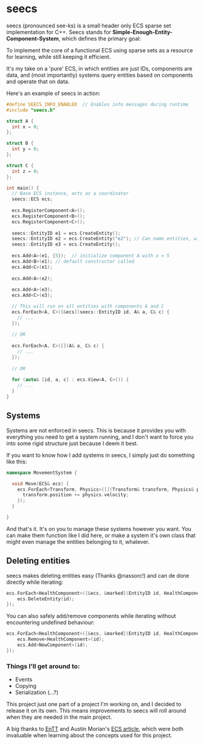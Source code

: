 # seecs

seecs (pronounced see-ks) is a small header only ECS sparse set implementation for C++. Seecs stands for **Simple-Enough-Entity-Component-System**, which defines the primary goal:

To implement the core of a functional ECS using sparse sets as a resource for learning, while still keeping it efficient.

It's my take on a 'pure' ECS, in which entities are just IDs, components are data, and (most importantly) systems query entities based on components and operate that on data.

Here's an example of seecs in action:
```cpp
#define SEECS_INFO_ENABLED  // Enables info messages during runtime
#include "seecs.h"

struct A {
  int x = 0;
};

struct B {
  int y = 0;
};

struct C {
  int z = 0;
};

int main() {
  // Base ECS instance, acts as a coordinator
  seecs::ECS ecs;
  
  ecs.RegisterComponent<A>();
  ecs.RegisterComponent<B>();
  ecs.RegisterComponent<C>();
  
  seecs::EntityID e1 = ecs.CreateEntity();
  seecs::EntityID e2 = ecs.CreateEntity("e2"); // Can name entities, will reflect in debug messages
  seecs::EntityID e3 = ecs.CreateEntity();
  
  ecs.Add<A>(e1, {5});  // initialize component A with x = 5
  ecs.Add<B>(e1); // default constructor called
  ecs.Add<C>(e1);
  
  ecs.Add<A>(e2);
  
  ecs.Add<A>(e3);
  ecs.Add<C>(e3);

  // This will run on all entities with components A and C
  ecs.ForEach<A, C>([&ecs](seecs::EntityID id, A& a, C& c) {
    // ...
  });
  
  // OR
  
  ecs.ForEach<A, C>([](A& a, C& c) {
    // ...
  });
  
  // OR
  
  for (auto& [id, a, c] : ecs.View<A, C>()) {
    // ...
  }
}
```

## Systems

Systems are not enforced in seecs. This is because it provides you with everything you need to get a system running, and I don't want to force you into some rigid structure just because I deem it best.

If you want to know how I add systems in seecs, I simply just do something like this:
```cpp
namespace MovementSystem {

  void Move(ECS& ecs) {
    ecs.ForEach<Transform, Physics>([](Transform& transform, Physics& physics) {
      transform.position += physics.velocity;
    });
  }

}
```

And that's it. It's on you to manage these systems however you want. You can make them function like I did here, or make a system it's own class that might even manage the entities belonging to it, whatever.

## Deleting entities

seecs makes deleting entities easy (Thanks @nassorc!) and can de done directly while iterating:

```cpp
ecs.ForEach<HealthComponent>([&ecs, &marked](EntityID id, HealthComponent& hc) {
    ecs.DeleteEntity(id);
});
```

You can also safely add/remove components while iterating without encountering undefined behaviour:
```cpp
ecs.ForEach<HealthComponent>([&ecs, &marked](EntityID id, HealthComponent& hc) {
    ecs.Remove<HealthComponent>(id);
    ecs.Add<NewComponent>(id);
});
```

### Things I'll get around to:

- Events
- Copying
- Serialization (...?)

This project just one part of a project I'm working on, and I decided to release it on its own. This means improvements to seecs will roll around when they are needed in the main project.

A big thanks to [EnTT](https://github.com/skypjack/entt) and Austin Morian's [ECS article](https://austinmorlan.com/posts/entity_component_system/), which were both invaluable when learning about the concepts used for this project.
